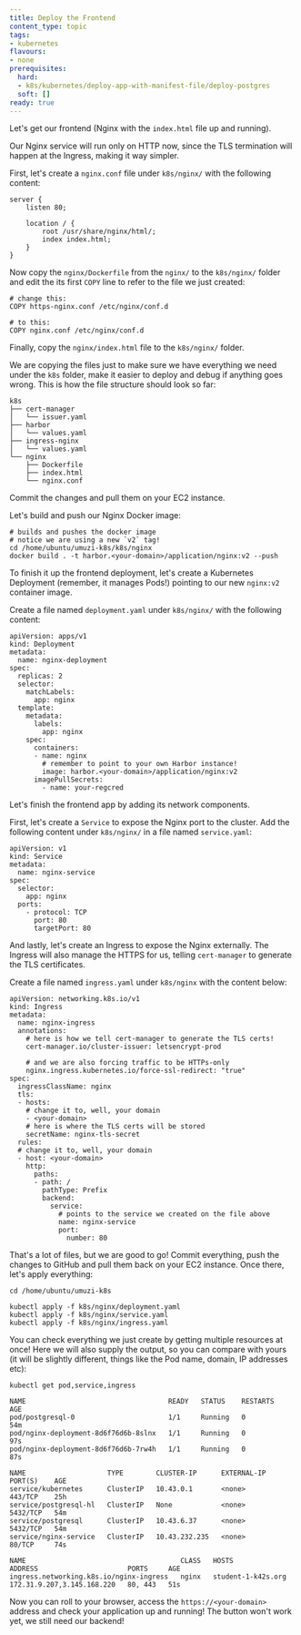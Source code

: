 ```yaml
---
title: Deploy the Frontend
content_type: topic
tags: 
- kubernetes
flavours:
- none
prerequisites:
  hard: 
  - k8s/kubernetes/deploy-app-with-manifest-file/deploy-postgres
  soft: []
ready: true
---
```


Let's get our frontend (Nginx with the `index.html` file up and running).

Our Nginx service will run only on HTTP now, since the TLS termination will happen at the Ingress, making it way simpler.

First, let's create a `nginx.conf` file under `k8s/nginx/` with the following content:

```nginx
server {
    listen 80;
    
    location / {
        root /usr/share/nginx/html/;
        index index.html;
    }
}
```

Now copy the `nginx/Dockerfile` from the `nginx/` to the `k8s/nginx/` folder and edit the its first `COPY` line to refer to the file we just created:

```
# change this:
COPY https-nginx.conf /etc/nginx/conf.d

# to this:
COPY nginx.conf /etc/nginx/conf.d
```

Finally, copy the `nginx/index.html` file to the `k8s/nginx/` folder.

We are copying the files just to make sure we have everything we need under the `k8s` folder, make it easier to deploy and debug if anything goes wrong. This is how the file structure should look so far:

```
k8s
├── cert-manager
│   └── issuer.yaml
├── harbor
│   └── values.yaml
├── ingress-nginx
│   └── values.yaml
└── nginx
    ├── Dockerfile
    ├── index.html
    └── nginx.conf
```

Commit the changes and pull them on your EC2 instance.

Let's build and push our Nginx Docker image:

```
# builds and pushes the docker image
# notice we are using a new `v2` tag!
cd /home/ubuntu/umuzi-k8s/k8s/nginx
docker build . -t harbor.<your-domain>/application/nginx:v2 --push
```

To finish it up the frontend deployment, let's create a Kubernetes Deployment (remember, it manages Pods!) pointing to our new `nginx:v2` container image.

Create a file named `deployment.yaml` under `k8s/nginx/` with the following content:

```
apiVersion: apps/v1
kind: Deployment
metadata:
  name: nginx-deployment
spec:
  replicas: 2
  selector:
    matchLabels:
      app: nginx
  template:
    metadata:
      labels:
        app: nginx
    spec:
      containers:
      - name: nginx
        # remember to point to your own Harbor instance!
        image: harbor.<your-domain>/application/nginx:v2
      imagePullSecrets:
        - name: your-regcred
```

Let's finish the frontend app by adding its network components.

First, let's create a `Service` to expose the Nginx port to the cluster. Add the following content under `k8s/nginx/` in a file named `service.yaml`:

```
apiVersion: v1
kind: Service
metadata:
  name: nginx-service
spec:
  selector:
    app: nginx
  ports:
    - protocol: TCP
      port: 80
      targetPort: 80
```

And lastly, let's create an Ingress to expose the Nginx externally. The Ingress will also manage the HTTPS for us, telling `cert-manager` to generate the TLS certificates.

Create a file named `ingress.yaml` under `k8s/nginx` with the content below:

```
apiVersion: networking.k8s.io/v1
kind: Ingress
metadata:
  name: nginx-ingress
  annotations:
    # here is how we tell cert-manager to generate the TLS certs!
    cert-manager.io/cluster-issuer: letsencrypt-prod
    
    # and we are also forcing traffic to be HTTPs-only
    nginx.ingress.kubernetes.io/force-ssl-redirect: "true"
spec:
  ingressClassName: nginx
  tls:
  - hosts:
    # change it to, well, your domain
    - <your-domain>
    # here is where the TLS certs will be stored
    secretName: nginx-tls-secret
  rules:
  # change it to, well, your domain
  - host: <your-domain>
    http:
      paths:
      - path: /
        pathType: Prefix
        backend:
          service:
            # points to the service we created on the file above
            name: nginx-service
            port:
              number: 80
```

That's a lot of files, but we are good to go! Commit everything, push the changes to GitHub and pull them back on your EC2 instance. Once there, let's apply everything:

```
cd /home/ubuntu/umuzi-k8s

kubectl apply -f k8s/nginx/deployment.yaml
kubectl apply -f k8s/nginx/service.yaml
kubectl apply -f k8s/nginx/ingress.yaml
```

You can check everything we just create by getting multiple resources at once! Here we will also supply the output, so you can compare with yours (it will be slightly different, things like the Pod name, domain, IP addresses etc):

```
kubectl get pod,service,ingress

NAME                                   READY   STATUS    RESTARTS   AGE
pod/postgresql-0                       1/1     Running   0          54m
pod/nginx-deployment-8d6f76d6b-8slnx   1/1     Running   0          97s
pod/nginx-deployment-8d6f76d6b-7rw4h   1/1     Running   0          87s

NAME                    TYPE        CLUSTER-IP      EXTERNAL-IP   PORT(S)    AGE
service/kubernetes      ClusterIP   10.43.0.1       <none>        443/TCP    25h
service/postgresql-hl   ClusterIP   None            <none>        5432/TCP   54m
service/postgresql      ClusterIP   10.43.6.37      <none>        5432/TCP   54m
service/nginx-service   ClusterIP   10.43.232.235   <none>        80/TCP     74s

NAME                                      CLASS   HOSTS                ADDRESS                      PORTS     AGE
ingress.networking.k8s.io/nginx-ingress   nginx   student-1-k42s.org   172.31.9.207,3.145.168.220   80, 443   51s
```

Now you can roll to your browser, access the `https://<your-domain>` address and check your application up and running! The button won't work yet, we still need our backend!
